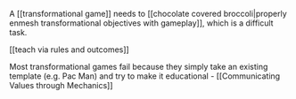 A [[transformational game]] needs to [[chocolate covered broccoli|properly enmesh transformational objectives with gameplay]], which is a difficult task.

[[teach via rules and outcomes]]

Most transformational games fail because they simply take an existing template (e.g. Pac Man) and try to make it educational - [[Communicating Values through Mechanics]]
